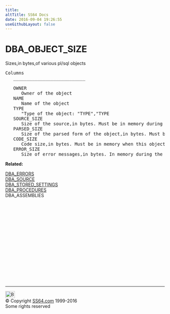 ```yaml
---
title:
altTitle: SS64 Docs
date: 2016-09-04 19:26:55
useGithubLayout: false
---
```

<!-- #BeginLibraryItem "/Library/head_orad.lbi" --><!-- #EndLibraryItem --><h1>DBA_OBJECT_SIZE </h1><p>Sizes,in bytes,of various pl/sql objects </p> 
 
<pre>Columns
   ___________________________
 
   OWNER
      Owner of the object
   NAME
      Name of the object
   TYPE
      "Type of the object: "TYPE","TYPE
   SOURCE_SIZE
      Size of the source,in bytes. Must be in memory during compilation or dynamic recompilation
   PARSED_SIZE
      Size of the parsed form of the object,in bytes. Must be in memory whenan object is being compiled that references this object
   CODE_SIZE
      Code size,in bytes. Must be in memory when this object is executing
   ERROR_SIZE
      Size of error messages,in bytes. In memory during the compilation of the object when there are compilation errors</pre>
<p><b>Related:</b></p>
<p><a href="DBA_ERRORS.html">DBA_ERRORS</a><br>
<a href="DBA_SOURCE.html">DBA_SOURCE</a><br>
<a href="DBA_STORED_SETTINGS.html">DBA_STORED_SETTINGS</a><br>
<a href="DBA_PROCEDURES.html">DBA_PROCEDURES</a><br>
DBA_ASSEMBLIES<br>
</p><!-- #BeginLibraryItem "/Library/foot_orad.lbi" --><p>
<!-- oracle-footer -->
<ins class="adsbygoogle" style="display:inline-block;width:300px;height:250px" data-ad-client="ca-pub-6140977852749469" data-ad-slot="4275490898"></ins>
<script>
(adsbygoogle = window.adsbygoogle || []).push({});
</script></p>
<hr>
<div id="bl" class="footer"><a href="DBA_OBJECT_SIZE.html#"><img src="../images/top.png" width="30" height="22" alt="Back to the Top"></a></div>
<div id="br" class="footer, tagline">© Copyright <a href="http://ss64.com/">SS64.com</a> 1999-2016<br>
Some rights reserved</div>
<!-- #EndLibraryItem -->

